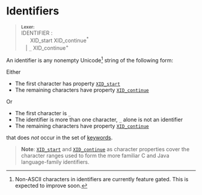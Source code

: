 # Identifiers

> **<sup>Lexer:<sup>**  
> IDENTIFIER :  
> &nbsp;&nbsp; &nbsp;&nbsp; XID_start XID_continue<sup>\*</sup>  
> &nbsp;&nbsp; | `_` XID_continue<sup>+</sup>  

An identifier is any nonempty Unicode[^non_ascii_idents] string of the following form:

Either

   * The first character has property [`XID_start`]
   * The remaining characters have property [`XID_continue`]

Or

   * The first character is `_`
   * The identifier is more than one character, `_` alone is not an identifier
   * The remaining characters have property [`XID_continue`]

that does _not_ occur in the set of [keywords].

> **Note**: [`XID_start`] and [`XID_continue`] as character properties cover the
> character ranges used to form the more familiar C and Java language-family
> identifiers.


   
[`XID_start`]:  http://unicode.org/cldr/utility/list-unicodeset.jsp?a=%5B%3AXID_Start%3A%5D&abb=on&g=&i=
[`XID_continue`]: http://unicode.org/cldr/utility/list-unicodeset.jsp?a=%5B%3AXID_Continue%3A%5D&abb=on&g=&i=
[keywords]: ../grammar.html#keywords
[^non_ascii_idents]: Non-ASCII characters in identifiers are currently feature
  gated. This is expected to improve soon.
